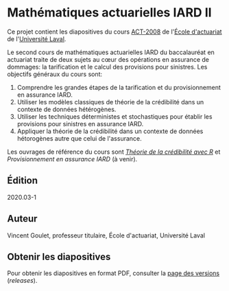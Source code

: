 # Mathématiques actuarielles IARD II

Ce projet contient les diapositives du cours [ACT-2008](https://www.ulaval.ca/les-etudes/cours/repertoire/detailsCours/act-2008-mathematiques-actuarielles-iard-ii.html)
de l'[École d'actuariat](https://www.act.ulaval.ca) de l'[Université
Laval](https://ulaval.ca).

Le second cours de mathématiques actuarielles IARD du baccalauréat en actuariat traite de deux sujets au cœur des opérations en assurance de dommages: la tarification et le calcul des provisions pour sinistres. Les objectifs généraux du cours sont:

1. Comprendre les grandes étapes de la tarification et du provisionnement en assurance IARD.
2. Utiliser les modèles classiques de théorie de la crédibilité dans un contexte de données hétérogènes.
3. Utiliser les techniques déterministes et stochastiques pour établir les provisions pour sinistres en assurance IARD.
4. Appliquer la théorie de la crédibilité dans un contexte de données hétorogènes autre que celui de l'assurance.

Les ouvrages de référence du cours sont [*Théorie de la crédibilité avec R*](https://vigou3.gitlab.io/theorie-credibilite-avec-r) et *Provisionnement en assurance IARD* (à venir).

## Édition

2020.03-1

## Auteur

Vincent Goulet, professeur titulaire, École d'actuariat, Université Laval

## Obtenir les diapositives

Pour obtenir les diapositives en format PDF, consulter la [page des versions](https://gitlab.com/vigou3/mathematiques-actuarielles-iard-ii/releases) (*releases*).

